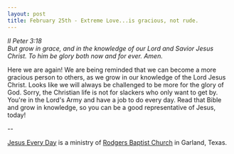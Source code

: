 ```yaml
---
layout: post
title: February 25th - Extreme Love...is gracious, not rude.
---
```


_II Peter 3:18  
But grow in grace, and in the knowledge of our Lord and Savior Jesus
Christ. To him be glory both now and for ever. Amen._

Here we are again! We are being reminded that we can become a more
gracious person to others, as we grow in our knowledge of the Lord
Jesus Christ. Looks like we will always be challenged to be more for
the glory of God. Sorry, the Christian life is not for slackers who
only want to get by. You're in the Lord's Army and have a job to do
every day. Read that Bible and grow in knowledge, so you can be a
good representative of Jesus, today!

 --

<a href=http://jesuseveryday.net>Jesus Every Day</a> is a ministry of <a href=http://rodgersbaptist.net>Rodgers Baptist Church</a> in Garland, Texas.
